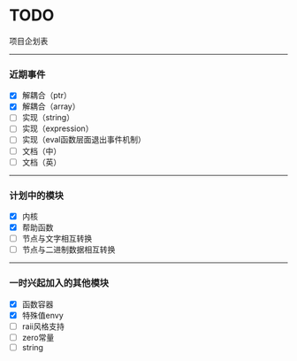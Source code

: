 # TODO  
项目企划表  

__________

### 近期事件  

- [x] 解耦合（ptr）  
- [x] 解耦合（array）  
- [ ] 实现（string）  
- [ ] 实现（expression）  
- [ ] 实现（eval函数层面退出事件机制）  
- [ ] 文档（中）  
- [ ] 文档（英）  

__________

### 计划中的模块  

- [x] 内核  
- [x] 帮助函数  
- [ ] 节点与文字相互转换  
- [ ] 节点与二进制数据相互转换  

__________

### 一时兴起加入的其他模块  

- [x] 函数容器  
- [x] 特殊值envy  
- [ ] raii风格支持  
- [ ] zero常量  
- [ ] string  
